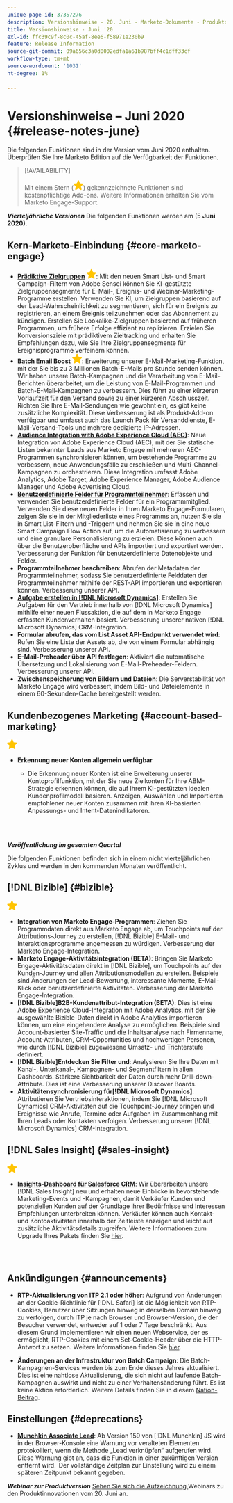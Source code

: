 ```yaml
---
unique-page-id: 37357276
description: Versionshinweise - 20. Juni - Marketo-Dokumente - Produktdokumentation
title: Versionshinweise - Juni '20
exl-id: ffc39c9f-8c0c-45af-8ee6-f58971e230b9
feature: Release Information
source-git-commit: 09a656c3a0d0002edfa1a61b987bff4c1dff33cf
workflow-type: tm+mt
source-wordcount: '1031'
ht-degree: 1%

---
```


# Versionshinweise – Juni 2020 {#release-notes-june}

Die folgenden Funktionen sind in der Version vom Juni 2020 enthalten. Überprüfen Sie Ihre Marketo Edition auf die Verfügbarkeit der Funktionen.

>[!AVAILABILITY]
>
>Mit einem Stern (![](assets/yellow-star.png)) gekennzeichnete Funktionen sind kostenpflichtige Add-ons. Weitere Informationen erhalten Sie vom Marketo Engage-Support.

**_Vierteljährliche Versionen_** Die folgenden Funktionen werden am (5 **Juni 2020)**.

## Kern-Marketo-Einbindung {#core-marketo-engage}

* **[Prädiktive Zielgruppen](https://experienceleague.adobe.com/docs/marketo/sky/predictive-audiences/getting-started-with-predictive-audiences.html?lang=de#predictive-audiences)** ![(Stern)](assets/yellow-star.png): Mit den neuen Smart List- und Smart Campaign-Filtern von Adobe Sensei können Sie KI-gestützte Zielgruppensegmente für E-Mail-, Ereignis- und Webinar-Marketing-Programme erstellen. Verwenden Sie KI, um Zielgruppen basierend auf der Lead-Wahrscheinlichkeit zu segmentieren, sich für ein Ereignis zu registrieren, an einem Ereignis teilzunehmen oder das Abonnement zu kündigen. Erstellen Sie Lookalike-Zielgruppen basierend auf früheren Programmen, um frühere Erfolge effizient zu replizieren. Erzielen Sie Konversionsziele mit prädiktivem Zieltracking und erhalten Sie Empfehlungen dazu, wie Sie Ihre Zielgruppensegmente für Ereignisprogramme verfeinern können.
* **Batch Email Boost** ![(star)](assets/yellow-star.png): Erweiterung unserer E-Mail-Marketing-Funktion, mit der Sie bis zu 3 Millionen Batch-E-Mails pro Stunde senden können. Wir haben unsere Batch-Kampagnen und die Verarbeitung von E-Mail-Berichten überarbeitet, um die Leistung von E-Mail-Programmen und Batch-E-Mail-Kampagnen zu verbessern. Dies führt zu einer kürzeren Vorlaufzeit für den Versand sowie zu einer kürzeren Abschlusszeit. Richten Sie Ihre E-Mail-Sendungen wie gewohnt ein, es gibt keine zusätzliche Komplexität. Diese Verbesserung ist als Produkt-Add-on verfügbar und umfasst auch das Launch Pack für Versanddienste, E-Mail-Versand-Tools und mehrere dedizierte IP-Adressen.
* **[Audience Integration with Adobe Experience Cloud (AEC)](/help/marketo/product-docs/core-marketo-concepts/smart-lists-and-static-lists/static-lists/send-a-list-to-adobe-experience-cloud.md)**: Neue Integration von Adobe Experience Cloud (AEC), mit der Sie statische Listen bekannter Leads aus Marketo Engage mit mehreren AEC-Programmen synchronisieren können, um bestehende Programme zu verbessern, neue Anwendungsfälle zu erschließen und Multi-Channel-Kampagnen zu orchestrieren. Diese Integration umfasst Adobe Analytics, Adobe Target, Adobe Experience Manager, Adobe Audience Manager und Adobe Advertising Cloud.
* **[Benutzerdefinierte Felder für Programmteilnehmer](/help/marketo/product-docs/core-marketo-concepts/programs/working-with-programs/program-member-custom-fields.md)**: Erfassen und verwenden Sie benutzerdefinierte Felder für ein Programmmitglied. Verwenden Sie diese neuen Felder in Ihren Marketo Engage-Formularen, zeigen Sie sie in der Mitgliederliste eines Programms an, nutzen Sie sie in Smart List-Filtern und -Triggern und nehmen Sie sie in eine neue Smart Campaign Flow Action auf, um die Automatisierung zu verbessern und eine granulare Personalisierung zu erzielen. Diese können auch über die Benutzeroberfläche und APIs importiert und exportiert werden. Verbesserung der Funktion für benutzerdefinierte Datenobjekte und Felder.
* **Programmteilnehmer beschreiben**: Abrufen der Metadaten der Programmteilnehmer, sodass Sie benutzerdefinierte Felddaten der Programmteilnehmer mithilfe der REST-API importieren und exportieren können. Verbesserung unserer API.
* **[Aufgabe erstellen in [!DNL Microsoft Dynamics]](/help/marketo/product-docs/core-marketo-concepts/smart-campaigns/microsoft-dynamics-flow-actions/create-task-in-microsoft.md)**: Erstellen Sie Aufgaben für den Vertrieb innerhalb von [!DNL Microsoft Dynamics] mithilfe einer neuen Flussaktion, die auf dem in Marketo Engage erfassten Kundenverhalten basiert. Verbesserung unserer nativen [!DNL Microsoft Dynamics] CRM-Integration.
* **Formular abrufen, das vom List Asset API-Endpunkt verwendet wird**: Rufen Sie eine Liste der Assets ab, die von einem Formular abhängig sind. Verbesserung unserer API.
* **E-Mail-Preheader über API festlegen**: Aktiviert die automatische Übersetzung und Lokalisierung von E-Mail-Preheader-Feldern. Verbesserung unserer API.
* **Zwischenspeicherung von Bildern und Dateien**: Die Serverstabilität von Marketo Engage wird verbessert, indem Bild- und Dateielemente in einem 60-Sekunden-Cache bereitgestellt werden.

## Kundenbezogenes Marketing {#account-based-marketing}

![(Stern)](assets/yellow-star.png)

* **Erkennung neuer Konten allgemein verfügbar**

   * Die Erkennung neuer Konten ist eine Erweiterung unserer Kontoprofilfunktion, mit der Sie neue Zielkonten für Ihre ABM-Strategie erkennen können, die auf Ihrem KI-gestützten idealen Kundenprofilmodell basieren. Anzeigen, Auswählen und Importieren empfohlener neuer Konten zusammen mit ihren KI-basierten Anpassungs- und Intent-Datenindikatoren.

<br> 

**_Veröffentlichung im gesamten Quartal_**

Die folgenden Funktionen befinden sich in einem nicht vierteljährlichen Zyklus und werden in den kommenden Monaten veröffentlicht.

## [!DNL Bizible] {#bizible}

![(Stern)](assets/yellow-star.png)

* **Integration von Marketo Engage-Programmen**: Ziehen Sie Programmdaten direkt aus Marketo Engage ab, um Touchpoints auf der Attributions-Journey zu erstellen, [!DNL Bizible] E-Mail- und Interaktionsprogramme angemessen zu würdigen. Verbesserung der Marketo Engage-Integration.
* **Marketo Engage-Aktivitätsintegration (BETA)**: Bringen Sie Marketo Engage-Aktivitätsdaten direkt in [!DNL Bizible], um Touchpoints auf der Kunden-Journey und allen Attributionsmodellen zu erstellen. Beispiele sind Änderungen der Lead-Bewertung, interessante Momente, E-Mail-Klick oder benutzerdefinierte Aktivitäten. Verbesserung der Marketo Engage-Integration.
* **[!DNL Bizible]B2B-Kundenattribut-Integration (BETA)**: Dies ist eine Adobe Experience Cloud-Integration mit Adobe Analytics, mit der Sie ausgewählte Bizible-Daten direkt in Adobe Analytics importieren können, um eine eingehendere Analyse zu ermöglichen. Beispiele sind Account-basierter Site-Traffic und die Inhaltsanalyse nach Firmenname, Account-Attributen, CRM-Opportunities und hochwertigen Personen, wie durch [!DNL Bizible] zugewiesene Umsatz- und Trichterstufe definiert.
* **[!DNL Bizible]Entdecken Sie Filter und**: Analysieren Sie Ihre Daten mit Kanal-, Unterkanal-, Kampagnen- und Segmentfiltern in allen Dashboards. Stärkere Sichtbarkeit der Daten durch mehr Drill-down-Attribute. Dies ist eine Verbesserung unserer Discover Boards.
* **Aktivitätensynchronisierung für[!DNL Microsoft Dynamics]**: Attributieren Sie Vertriebsinteraktionen, indem Sie [!DNL Microsoft Dynamics] CRM-Aktivitäten auf die Touchpoint-Journey bringen und Ereignisse wie Anrufe, Termine oder Aufgaben im Zusammenhang mit Ihren Leads oder Kontakten verfolgen. Verbesserung unserer [!DNL Microsoft Dynamics] CRM-Integration.

## [!DNL Sales Insight] {#sales-insight}

![(Stern)](assets/yellow-star.png)

* **[Insights-Dashboard für Salesforce CRM](/help/marketo/product-docs/marketo-sales-insight/msi-for-salesforce/features/insights-dashboard-feature-overview.md)**: Wir überarbeiten unsere [!DNL Sales Insight] neu und erhalten neue Einblicke in bevorstehende Marketing-Events und -Kampagnen, damit Verkäufer Kunden und potenziellen Kunden auf der Grundlage ihrer Bedürfnisse und Interessen Empfehlungen unterbreiten können. Verkäufer können auch Kontakt- und Kontoaktivitäten innerhalb der Zeitleiste anzeigen und leicht auf zusätzliche Aktivitätsdetails zugreifen. Weitere Informationen zum Upgrade Ihres Pakets finden Sie [hier](/help/marketo/product-docs/marketo-sales-insight/msi-for-salesforce/configuration/configuration-for-existing-customers.md).

<br> 

## Ankündigungen {#announcements}

* **RTP-Aktualisierung von ITP 2.1 oder höher**: Aufgrund von Änderungen an der Cookie-Richtlinie für [!DNL Safari] ist die Möglichkeit von RTP-Cookies, Benutzer über Sitzungen hinweg in derselben Domain hinweg zu verfolgen, durch ITP je nach Browser und Browser-Version, die der Besucher verwendet, entweder auf 1 oder 7 Tage beschränkt. Aus diesem Grund implementieren wir einen neuen Webservice, der es ermöglicht, RTP-Cookies mit einem Set-Cookie-Header über die HTTP-Antwort zu setzen. Weitere Informationen finden Sie [hier](https://nation.marketo.com/t5/Knowledgebase/Browser-Cookie-Updates-How-Marketo-RTP-Is-Affected/ta-p/299603).

* **Änderungen an der Infrastruktur von Batch Campaign**: Die Batch-Kampagnen-Services werden bis zum Ende dieses Jahres aktualisiert. Dies ist eine nahtlose Aktualisierung, die sich nicht auf laufende Batch-Kampagnen auswirkt und nicht zu einer Verhaltensänderung führt. Es ist keine Aktion erforderlich. Weitere Details finden Sie in diesem [Nation-Beitrag](https://nation.marketo.com/t5/Product-Documents/Batch-Campaign-Processing-Infrastructure-Update/ta-p/301374).

## Einstellungen {#deprecations}

* **[Munchkin Associate Lead](https://developers.marketo.com/blog/deprecation-of-munchkin-associate-lead-method/)**: Ab Version 159 von [!DNL Munchkin] JS wird in der Browser-Konsole eine Warnung vor veralteten Elementen protokolliert, wenn die Methode „Lead verknüpfen“ aufgerufen wird. Diese Warnung gibt an, dass die Funktion in einer zukünftigen Version entfernt wird.  Der vollständige Zeitplan zur Einstellung wird zu einem späteren Zeitpunkt bekannt gegeben.

**_Webinar zur Produktversion_** [Sehen Sie sich die Aufzeichnung ](https://engage.marketo.com/June-Release-2020-On-Demand.html) Webinars zu den Produktinnovationen vom 20. Juni an.
